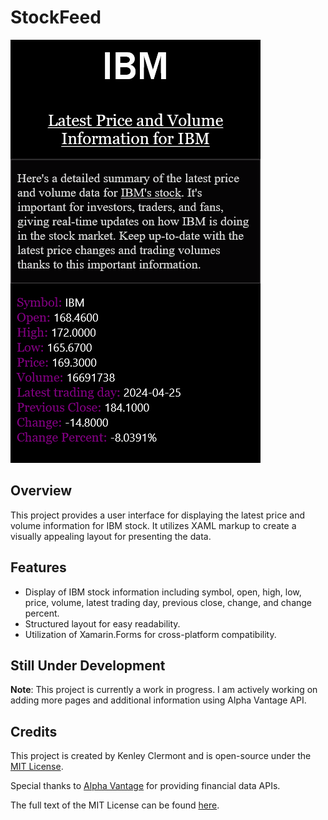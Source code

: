 # StockFeed

![ibmpage](ibmpage_view.gif)

## Overview

This project provides a user interface for displaying the latest price and volume information for IBM stock. It utilizes XAML markup to create a visually appealing layout for presenting the data.

## Features

- Display of IBM stock information including symbol, open, high, low, price, volume, latest trading day, previous close, change, and change percent.
- Structured layout for easy readability.
- Utilization of Xamarin.Forms for cross-platform compatibility.

## Still Under Development

**Note**: This project is currently a work in progress. I am actively working on adding more pages and additional information using Alpha Vantage API.

## Credits
This project is created by Kenley Clermont and is open-source under the [MIT License](https://github.com/kenleyclermont/Scratch/blob/main/LICENSE).

Special thanks to [Alpha Vantage](https://www.alphavantage.co/) for providing financial data APIs.

The full text of the MIT License can be found [here](https://opensource.org/licenses/MIT).
